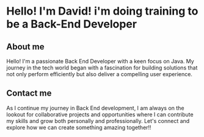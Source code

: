 # Hello! I'm David! i'm doing training to be a Back-End Developer

## About me
Hello! I'm a passionate Back End Developer with a keen focus on Java. My journey in the tech world began with a fascination for building solutions that not only perform efficiently but also deliver a compelling user experience.

## Contact me
As I continue my journey in Back End development, I am always on the lookout for collaborative projects and opportunities where I can contribute my skills and grow both personally and professionally. Let's connect and explore how we can create something amazing together!!